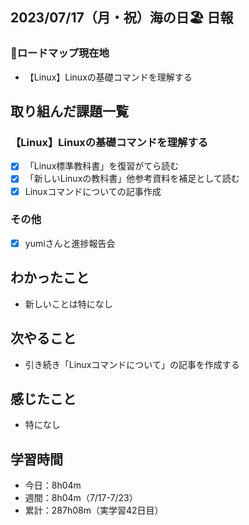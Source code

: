 ## 2023/07/17（月・祝）海の日🏖️ 日報
### :round_pushpin:ロードマップ現在地
- 【Linux】Linuxの基礎コマンドを理解する
## 取り組んだ課題一覧
### 【Linux】Linuxの基礎コマンドを理解する
- [x] 「Linux標準教科書」を復習がてら読む
- [x] 「新しいLinuxの教科書」他参考資料を補足として読む
- [x] Linuxコマンドについての記事作成
### その他
- [x] yumiさんと進捗報告会
## わかったこと
- 新しいことは特になし
## 次やること
- 引き続き「Linuxコマンドについて」の記事を作成する
## 感じたこと
- 特になし
## 学習時間
- 今日：8h04m
- 週間：8h04m（7/17-7/23）
- 累計：287h08m（実学習42日目）
